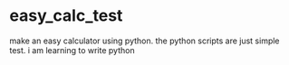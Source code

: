 # easy_calc_test
make an easy calculator using python.
the python scripts are just simple test. i am learning to write python
